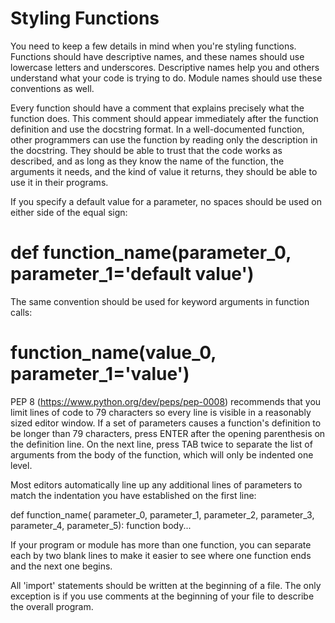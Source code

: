 # Styling Functions

You need to keep a few details in mind when you're styling functions. Functions should have descriptive names, and these names should use lowercase letters and underscores. Descriptive names help you and others understand what your code is trying to do. Module names should use these conventions as well.

Every function should have a comment that explains precisely what the function does. This comment should appear immediately after the function definition and use the docstring format. In a well-documented function, other programmers can use the function by reading only the description in the docstring. They should be able to trust that the code works as described, and as long as they know the name of the function, the arguments it needs, and the kind of value it returns, they should be able to use it in their programs.

If you specify a default value for a parameter, no spaces should be used on either side of the equal sign:

# def function_name(parameter_0, parameter_1='default value')

The same convention should be used for keyword arguments in function calls:

# function_name(value_0, parameter_1='value')

PEP 8 (https://www.python.org/dev/peps/pep-0008) recommends that you limit lines of code to 79 characters so every line is visible in a reasonably sized editor window. If a set of parameters causes a function's definition to be longer than 79 characters, press ENTER after the opening parenthesis on the definition line. On the next line, press TAB twice to separate the list of arguments from the body of the function, which will only be indented one level.

Most editors automatically line up any additional lines of parameters to match the indentation you have established on the first line:

def function_name(
    parameter_0, parameter_1, parameter_2,
    parameter_3, parameter_4, parameter_5):
  function body...

If your program or module has more than one function, you can separate each by two blank lines to make it easier to see where one function ends and the next one begins.

All 'import' statements should be written at the beginning of a file. The only exception is if you use comments at the beginning of your file to describe the overall program.